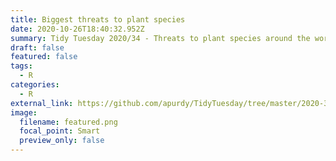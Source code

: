 ```yaml
---
title: Biggest threats to plant species
date: 2020-10-26T18:40:32.952Z
summary: Tidy Tuesday 2020/34 - Threats to plant species around the world
draft: false
featured: false
tags:
  - R
categories:
  - R
external_link: https://github.com/apurdy/TidyTuesday/tree/master/2020-34
image:
  filename: featured.png
  focal_point: Smart
  preview_only: false
---
```


